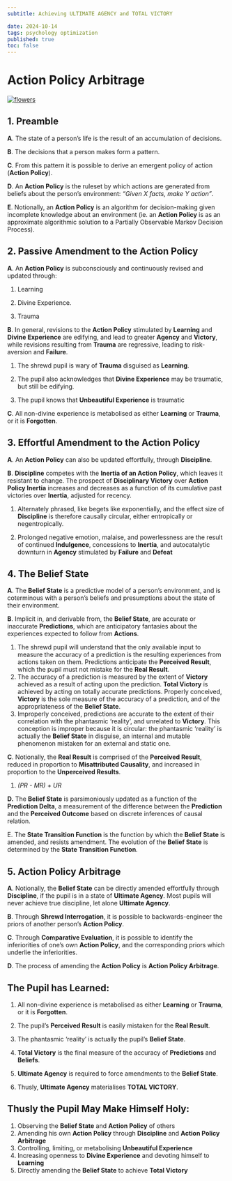 ```yaml
---
subtitle: Achieving ULTIMATE AGENCY and TOTAL VICTORY

date: 2024-10-14
tags: psychology optimization
published: true
toc: false
---
```

# Action Policy Arbitrage
<a href="{{ site.baseurl }}/images/flowers.png">
    <img src="{{ site.baseurl }}/images/flowers.png" alt="flowers" />
</a>

## 1. Preamble
**A**. The state of a person’s life is the result of an accumulation of decisions.

**B**. The decisions that a person makes form a pattern.

**C**. From this pattern it is possible to derive an emergent policy of action (**Action Policy**).

**D**. An **Action Policy** is the ruleset by which actions are generated from beliefs about the person’s environment: *“Given X facts, make Y action”*.

**E**. Notionally, an **Action Policy** is an algorithm for decision-making given incomplete knowledge about an environment (ie. an **Action Policy** is as an approximate algorithmic solution to a Partially Observable Markov Decision Process).


## 2. Passive Amendment to the Action Policy

**A**. An **Action Policy** is subconsciously and continuously revised and updated through:

1. Learning

2. Divine Experience.

3. Trauma

**B**. In general, revisions to the **Action Policy** stimulated by **Learning** and **Divine Experience** are edifying, and lead to greater **Agency** and **Victory**, while revisions resulting from **Trauma** are regressive, leading to risk-aversion and **Failure**.

1. The shrewd pupil is wary of **Trauma** disguised as **Learning**.

2. The pupil also acknowledges that **Divine Experience** may be traumatic, but still be edifying.

3. The pupil knows that **Unbeautiful Experience** is traumatic

**C**. All non-divine experience is metabolised as either **Learning** or **Trauma**, or it is **Forgotten**.

## 3. Effortful Amendment to the Action Policy
**A**. An **Action Policy** can also be updated effortfully, through **Discipline**.

**B**. **Discipline** competes with the **Inertia of an Action Policy**, which leaves it resistant to change. The prospect of **Disciplinary Victory** over **Action Policy Inertia** increases and decreases as a function of its cumulative past victories over **Inertia**, adjusted for recency.
1. Alternately phrased, like begets like exponentially, and the effect size of **Discipline** is therefore causally circular, either entropically or negentropically.

2. Prolonged negative emotion, malaise, and powerlessness are the result of continued **Indulgence**, concessions to **Inertia**, and autocatalytic downturn in **Agency** stimulated by **Failure** and **Defeat**

## 4. The Belief State

**A**. The **Belief State** is a predictive model of a person’s environment, and is coterminous with a person’s beliefs and presumptions about the state of their environment.

**B**. Implicit in, and derivable from, the **Belief State**, are accurate or inaccurate **Predictions**, which are anticipatory fantasies about the experiences expected to follow from **Actions**.

1. The shrewd pupil will understand that the only available input to measure the accuracy of a prediction is the resulting experiences from actions taken on them. Predictions anticipate the **Perceived Result**, which the pupil must not mistake for the **Real Result**.
2. The accuracy of a prediction is measured by the extent of **Victory** achieved as a result of acting upon the prediction. **Total Victory** is achieved by acting on totally accurate predictions. Properly conceived, **Victory** is the sole measure of the accuracy of a prediction, and of the appropriateness of the **Belief State**.
3. Improperly conceived, predictions are accurate to the extent of their correlation with the phantasmic ‘reality’, and unrelated to **Victory**. This conception is improper because it is circular: the phantasmic ‘reality’ is actually the **Belief State** in disguise, an internal and mutable phenomenon mistaken for an external and static one.

**C**. Notionally, the **Real Result** is comprised of the **Perceived Result**, reduced in proportion to **Misattributed Causality**, and increased in proportion to the **Unperceived Results**.

   1. *(PR - MR) + UR*

**D.** The **Belief State** is parsimoniously updated as a function of the **Prediction Delta**, a measurement of the difference between the **Prediction** and the **Perceived Outcome** based on discrete inferences of causal relation.

E. The **State Transition Function** is the function by which the **Belief State** is amended, and resists amendment. The evolution of the **Belief State** is determined by the **State Transition Function**.

## 5. Action Policy Arbitrage


**A**. Notionally, the **Belief State** can be directly amended effortfully through **Discipline**, if the pupil is in a state of **Ultimate Agency**. Most pupils will never achieve true discipline, let alone **Ultimate Agency**.

**B**. Through **Shrewd Interrogation**, it is possible to backwards-engineer the priors of another person’s **Action Policy**.

**C**. Through **Comparative Evaluation**, it is possible to identify the inferiorities of one’s own **Action Policy**, and the corresponding priors which underlie the inferiorities.

**D**. The process of amending the **Action Policy** is **Action Policy Arbitrage**.

## The Pupil has Learned:
1. All non-divine experience is metabolised as either **Learning** or **Trauma**, or it is **Forgotten**.

2. The pupil’s **Perceived Result** is easily mistaken for the **Real Result**.

3. The phantasmic ‘reality’ is actually the pupil’s **Belief State**.

4. **Total Victory** is the final measure of the accuracy of **Predictions** and **Beliefs**.

5. **Ultimate Agency** is required to force amendments to the **Belief State**.

6. Thusly, **Ultimate Agency** materialises **TOTAL VICTORY**.

## Thusly the Pupil May Make Himself Holy:
1. Observing the **Belief State** and **Action Policy** of others
2. Amending his own **Action Policy** through **Discipline** and **Action Policy Arbitrage**
3. Controlling, limiting, or metabolising **Unbeautiful Experience**
4. Increasing openness to **Divine Experience** and devoting himself to **Learning**
5. Directly amending the **Belief State** to achieve **Total Victory**
